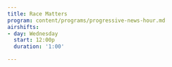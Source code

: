 ```yaml
---
title: Race Matters
program: content/programs/progressive-news-hour.md
airshifts:
- day: Wednesday
  start: 12:00p
  duration: '1:00'

---
```

